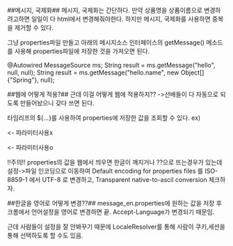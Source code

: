 ##메시지, 국제화##
메시지, 국제화는 간단하다. 
만약 상품명을 상품이름으로 변경하려고하면 일일이 다 html에서 변경해줘야한다. 
하지만 메시지, 국제화를 사용하면 중복을 제거할 수 있다.

그냥 properties파일 만들고
아래의 메시지소스 인터페이스의 getMessage() 메소드를 사용해 
properties파일에 저장한 것을 가져오면 된다. 

@Autowired
MessageSource ms; 
String result = ms.getMessage("hello", null, null);
String result = ms.getMessage("hello.name", new Object[]{"Spring"}, null);


##웹에 어떻게 적용?##
근데 이걸 어떻게 웹에 적용하지?? 
->선배들이 다 자동으로 되도록 만들어놨으니 갖다 쓰면 된다.

타임리프의 ${...}를 사용하여 properties에 저장한 값을 조회할 수 있다.
ex) <div th:text="#{label.item}"></div>   <- 파라미터사용x
<p th:text="#{hello.name(${item.itemName})}"></p>   <- 파라미터사용o

!!주의!!
properties의 값을 웹에서 띄우면 한글이 깨지거나 ??으로 뜨는경우가 있는데
설정->파일 인코딩으로 이동하여 Default encoding for properties files 를 ISO-8859-1 에서 UTF-8 로 변경하고,  Transparent native-to-ascil conversion 체크하자.

##한글을 영어로 어떻게 변경??##
message_en.properties에 원하는 값을 저장 후 크롬에서 언어설정을 영어로 변경하면 끝.
Accept-Language가 변경되기 때문임.

근데 사람들이 설정을 잘 안봐꾸기 때문에 LocaleResolver를 통해 사람이 쿠키,세션을 통해 
선택하도록 할 수도 있음.


